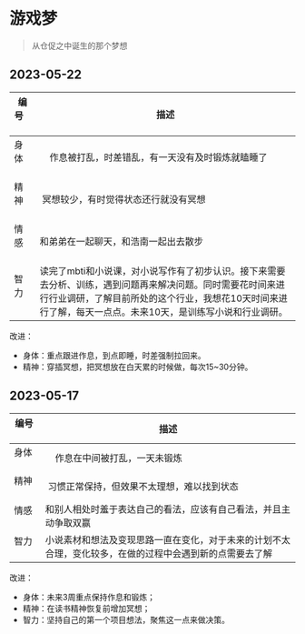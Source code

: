 # 游戏梦
>从仓促之中诞生的那个梦想

## 2023-05-22

| 编号      | 描述     | 
|  ----    |   ----  |  
| 身体       |    作息被打乱，时差错乱，有一天没有及时锻炼就瞌睡了    |    
| 精神       |    冥想较少，有时觉得状态还行就没有冥想   |    
| 情感       |    和弟弟在一起聊天，和浩南一起出去散步  | 
| 智力       |    读完了mbti和小说课，对小说写作有了初步认识。接下来需要去分析、训练，遇到问题再来解决问题。同时需要花时间来进行行业调研，了解目前所处的这个行业，我想花10天时间来进行了解，每天一点点。未来10天，是训练写小说和行业调研。  |  

改进：
- 身体：重点跟进作息，到点即睡，时差强制拉回来。
- 精神：穿插冥想，把冥想放在白天累的时候做，每次15~30分钟。
    

## 2023-05-17

| 编号      | 描述     | 
|  ----    |   ----  |  
| 身体       |    作息在中间被打乱，一天未锻炼    |    
| 精神       |    习惯正常保持，但效果不太理想，难以找到状态   |    
| 情感       |    和别人相处时羞于表达自己的看法，应该有自己看法，并且主动争取双赢  | 
| 智力       |    小说素材和想法及变现思路一直在变化，对于未来的计划不太合理，变化较多，在做的过程中会遇到新的点需要去了解 |  

改进：
- 身体：未来3周重点保持作息和锻炼；
- 精神：在读书精神恢复前增加冥想；
- 智力：坚持自己的第一个项目想法，聚焦这一点来做决策。


